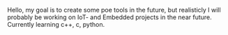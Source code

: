 Hello, my goal is to create some poe tools in the future, but realisticly I will probably be working on IoT- and Embedded projects in the near future.
Currently learning c++, c, python.


<!---
narunya/narunya is a ✨ special ✨ repository because its `README.md` (this file) appears on your GitHub profile.
You can click the Preview link to take a look at your changes.
--->
